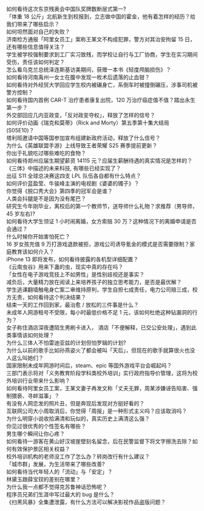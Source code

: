 如何看待这次东京残奥会中国队奖牌数断层式第一?  
「体重 18 公斤」北航新生到校报到，立志做中国的霍金，他有着怎样的经历？给我们带来了哪些启示？  
如何坦然面对自己的失败？  
济南检方通报「阿里女员工」案称王某文不构成犯罪，警方对其治安拘留 15 日，还有哪些信息值得关注？  
学生被学校强制要求到工厂实习致残，而学校让自行与工厂协商，学生在实习期间受伤，责任该如何判定？  
怎么看乌克兰总统泽连斯基访美期间，获赠一本书《轻度颅脑损伤》？  
如何看待河南禹州一女士在腹中发现一枚术后遗落的止血钳？  
如何看待对外经贸大学回应学生校内被碾身亡，系倒车时被撞倒碾压，涉事司机被警方控制？  
如何看待国内首例 CAR-T 治疗患者康复出院，120 万治疗癌症值不值？踏出永生第一步？  
外交部回应几内亚政变，「反对政变夺权」，释放了怎样的信号？  
如何评价动画《瑞克和莫蒂》（Rick and Morty）第五季第十集大结局 (S05E10)？  
塔利班邀请中国等国参加宣布组建新政府活动，释放了什么信号？  
为什么《英雄联盟手游》上线导致王者荣耀 S25 赛季提前更新？  
你出于礼貌吃过哪些难吃的食物？  
如何看待郑州应届生期望薪资 14115 元？应届生薪酬待遇的真实情况是怎样的？  
《三体》中描述的未来科技, 有哪些已经实现了？  
出征 S11 全球总决赛这四支 LPL 队伍各自都有什么特点？  
如何评价蓝盈莹、牛骏峰主演的电视剧《婆婆的镯子》？  
你觉得《脱口秀大会》第四季的冠军会是谁？  
人类会抖腿是不是因为没有尾巴？  
研究生今年刚毕业，离校后的第一个教师节，送导师什么礼物？求推荐（男导师，45 岁左右)?  
如何看待大学生领证 1 小时闹离婚，女方索赔 30 万？这种情况下的离婚申请是否会通过？  
什么时候你开始害怕死亡？  
16 岁女孩充值 9 万打游戏退款被拒，游戏公司诱导氪金的模式是否需要限制？家庭教育该如何介入？  
iPhone 13 即将发布，如何看待披露的各机型详细配置？  
《云南虫谷》用来下蛊的虫，现实中真的存在吗？  
「女性在电子游戏竞技上不如男性」是性别歧视还是事实？  
减负后，大量精力放在阅读上来培养孩子的独立思考能力，是否是最优解？  
学生逃课翻墙触电身亡案二审维持原判，学生自担七成责任，电力公司赔三成，校方无责，如何看待这个判决结果？  
结束一天的工作回到家，最治愈 / 放松的三件事是什么？  
未成年人网游租号不受限，每小时最低价格不足 1 元，该如何杜绝这种钻漏洞的行为？  
女子称住酒店深夜遭陌生男刷卡进入， 酒店「不便解释，已交公安处理」，遇到此类事情该如何处理？  
为什么三体人不怕雷迪亚兹的计划但怕罗辑的计划?  
为什么以前的歌手比如孙燕姿火了都会被叫「天后」，但现在的歌手就算很火也没人这么叫她们？  
国家限制未成年网游时间后，steam、epic 等国外游戏平台会崛起吗？  
三部门表示将对「义务教育阶段学科类校外培训」实行政府指导价管理，这将为校外培训行业带来什么影响？  
如何看待阿里女员工案，王某文妻子再发文称「丈夫无罪，周某涉嫌诬告陷害、强制猥亵、寻衅滋事」？  
有没有人网恋发的照片丑，但是奔现后发现对方挺好看的？  
互联网公司大小周取消后，你觉得「周报」是一种形式主义吗？应该取消吗？  
为什么明穿小说收拾满清和玩似的，真实历史上满清这么强？  
你见过很优秀的个性签名有哪些？  
男生哪个瞬间让你心疼？  
如何看待一游客在黄山好汉坡崖壁刻名留念，后在民警监督下将文字擦洗去除？如何有效保护景区相关权益？  
校外培训机构的老师没工作了怎么办？转岗改行有什么建议？  
「城市群」发展，为生活带来了哪些改善?  
如何看待当代年轻人的「流动」与「安定」？  
林黛玉跟薛宝钗的差别在哪里？  
为什么我一点都不觉得克苏鲁神话恐怖呢？  
程序员兄弟们生涯中写过最大的 bug 是什么？  
《扫黑风暴》全集遭泄露，有什么方法可以解决影视作品盗版问题？  

